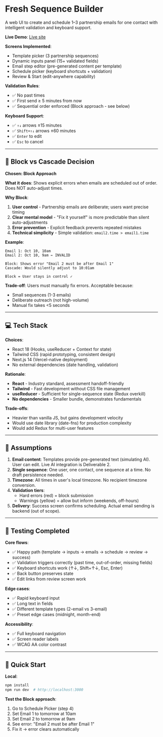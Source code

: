 # Fresh Sequence Builder


A web UI to create and schedule 1–3 partnership emails for one contact with intelligent validation and keyboard support.

**Live Demo**: [Live site](https://fresh-sequence-builder-2.netlify.app/)  


**Screens Implemented**:
- Template picker (3 partnership sequences)
- Dynamic inputs panel (15+ validated fields)
- Email step editor (pre-generated content per template)
- Schedule picker (keyboard shortcuts + validation)
- Review & Start (edit-anywhere capability)

**Validation Rules**:
- ✅ No past times
- ✅ First send ≥ 5 minutes from now
- ✅ Sequential order enforced (Block approach - see below)

**Keyboard Support**:
- ✅ `↑↓` arrows ±15 minutes
- ✅ `Shift+↑↓` arrows ±60 minutes
- ✅ `Enter` to edit
- ✅ `Esc` to cancel

---

## 🎯 Block vs Cascade Decision

**Chosen: Block Approach**

**What it does**: Shows explicit errors when emails are scheduled out of order. Does NOT auto-adjust times.

**Why Block**:
1. **User control** - Partnership emails are deliberate; users want precise timing
2. **Clear mental model** - "Fix it yourself" is more predictable than silent auto-adjustments
3. **Error prevention** - Explicit feedback prevents repeated mistakes
4. **Technical simplicity** - Simple validation: `email2.time > email1.time`

**Example**:
```
Email 1: Oct 10, 10am
Email 2: Oct 10, 9am ← INVALID

Block: Shows error "Email 2 must be after Email 1"
Cascade: Would silently adjust to 10:01am

Block = User stays in control ✓
```

**Trade-off**: Users must manually fix errors. Acceptable because:
- Small sequences (1-3 emails)
- Deliberate outreach (not high-volume)
- Manual fix takes <5 seconds

---

## 💻 Tech Stack

**Choices**:
- React 18 (Hooks, useReducer + Context for state)
- Tailwind CSS (rapid prototyping, consistent design)
- Next.js 14 (Vercel-native deployment)
- No external dependencies (date handling, validation)

**Rationale**:
- **React** - Industry standard, assessment handoff-friendly
- **Tailwind** - Fast development without CSS file management
- **useReducer** - Sufficient for single-sequence state (Redux overkill)
- **No dependencies** - Smaller bundle, demonstrates fundamentals

**Trade-offs**:
- Heavier than vanilla JS, but gains development velocity
- Would use date library (date-fns) for production complexity
- Would add Redux for multi-user features

---

## 📝 Assumptions

1. **Email content**: Templates provide pre-generated text (simulating AI). User can edit. Live AI integration is Deliverable 2.
2. **Single sequence**: One user, one contact, one sequence at a time. No draft persistence needed.
3. **Timezone**: All times in user's local timezone. No recipient timezone conversion.
4. **Validation tiers**: 
   - Hard errors (red) = block submission
   - Warnings (yellow) = allow but inform (weekends, off-hours)
5. **Delivery**: Success screen confirms scheduling. Actual email sending is backend (out of scope).

---

## 🧪 Testing Completed

**Core flows**:
- ✅ Happy path (template → inputs → emails → schedule → review → success)
- ✅ Validation triggers correctly (past time, out-of-order, missing fields)
- ✅ Keyboard shortcuts work (↑↓, Shift+↑↓, Esc, Enter)
- ✅ Back button preserves state
- ✅ Edit links from review screen work

**Edge cases**:
- ✅ Rapid keyboard input
- ✅ Long text in fields
- ✅ Different template types (2-email vs 3-email)
- ✅ Preset edge cases (midnight, month-end)

**Accessibility**:
- ✅ Full keyboard navigation
- ✅ Screen reader labels
- ✅ WCAG AA color contrast

---

## 🚀 Quick Start

**Local**:
```bash
npm install
npm run dev  # http://localhost:3000
```

**Test the Block approach**:
1. Go to Schedule Picker (step 4)
2. Set Email 1 to tomorrow at 10am
3. Set Email 2 to tomorrow at 9am
4. See error: "Email 2 must be after Email 1"
5. Fix it → error clears automatically


